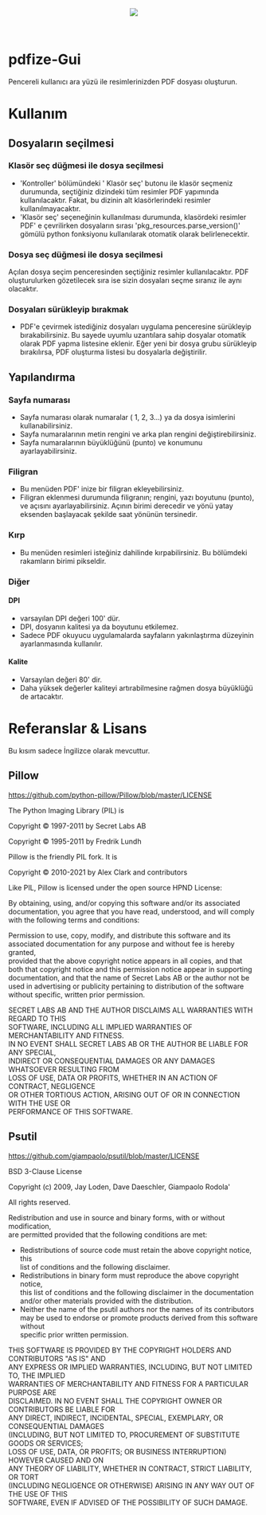 <div align="center">
  <img src="https://user-images.githubusercontent.com/87245315/132034660-b4cc8b20-8812-41e3-b505-75d7a6964497.png"> </img>
  </p> <br> </p>
</div>

# pdfize-Gui
Pencereli kullanıcı ara yüzü ile resimlerinizden PDF dosyası oluşturun.

# Kullanım
## Dosyaların seçilmesi
### Klasör seç düğmesi ile dosya seçilmesi
- 'Kontroller' bölümündeki ' Klasör seç' butonu ile klasör seçmeniz durumunda, seçtiğiniz dizindeki tüm resimler PDF yapımında kullanılacaktır. Fakat, bu dizinin alt klasörlerindeki resimler kullanılmayacaktır.
- 'Klasör seç' seçeneğinin kullanılması durumunda, klasördeki resimler PDF' e çevrilirken dosyaların sırası 'pkg_resources.parse_version()' gömülü python fonksiyonu kullanılarak otomatik olarak belirlenecektir.
### Dosya seç düğmesi ile dosya seçilmesi
Açılan dosya seçim penceresinden seçtiğiniz resimler kullanılacaktır. PDF oluşturulurken gözetilecek sıra ise sizin dosyaları seçme sıranız ile aynı olacaktır.
### Dosyaları sürükleyip bırakmak
- PDF'e çevirmek istediğiniz dosyaları uygulama penceresine sürükleyip bırakabilirsiniz. Bu sayede uyumlu uzantılara sahip dosyalar otomatik olarak PDF yapma listesine eklenir. Eğer yeni bir dosya grubu sürükleyip bırakılırsa, PDF oluşturma listesi bu dosyalarla değiştirilir.
## Yapılandırma
### Sayfa numarası
- Sayfa numarası olarak numaralar ( 1, 2, 3...) ya da  dosya isimlerini kullanabilirsiniz.
- Sayfa numaralarının metin rengini ve arka plan rengini değiştirebilirsiniz.
- Sayfa numaralarının büyüklüğünü (punto) ve konumunu ayarlayabilirsiniz.
### Filigran
- Bu menüden PDF' inize bir filigran ekleyebilirsiniz.
- Filigran eklenmesi durumunda filigranın; rengini, yazı boyutunu (punto),  ve açısını ayarlayabilirsiniz. Açının birimi derecedir ve yönü yatay eksenden başlayacak şekilde saat yönünün tersinedir.  
### Kırp
- Bu menüden resimleri isteğiniz dahilinde kırpabilirsiniz. Bu bölümdeki rakamların birimi pikseldir.
### Diğer
#### DPI
- varsayılan DPI değeri 100' dür. 
- DPI, dosyanın kalitesi ya da boyutunu etkilemez.
- Sadece PDF okuyucu uygulamalarda sayfaların yakınlaştırma düzeyinin ayarlanmasında kullanılır.
#### Kalite
- Varsayılan değeri 80' dir.
- Daha yüksek değerler kaliteyi artırabilmesine rağmen dosya büyüklüğü de artacaktır.

# Referanslar & Lisans
Bu kısım sadece İngilizce olarak mevcuttur. 
## Pillow
https://github.com/python-pillow/Pillow/blob/master/LICENSE

The Python Imaging Library (PIL) is	 
  
 Copyright © 1997-2011 by Secret Labs AB	 
  
 Copyright © 1995-2011 by Fredrik Lundh	 
    
Pillow is the friendly PIL fork. It is	 
 	 
Copyright © 2010-2021 by Alex Clark and contributors	 
  
Like PIL, Pillow is licensed under the open source HPND License:	 
  
By obtaining, using, and/or copying this software and/or its associated	 
documentation, you agree that you have read, understood, and will comply	 
with the following terms and conditions:	 
  
Permission to use, copy, modify, and distribute this software and its	 
associated documentation for any purpose and without fee is hereby granted,	 
provided that the above copyright notice appears in all copies, and that	 
both that copyright notice and this permission notice appear in supporting	 
documentation, and that the name of Secret Labs AB or the author not be	 
used in advertising or publicity pertaining to distribution of the software	  
without specific, written prior permission.	 
 	 
SECRET LABS AB AND THE AUTHOR DISCLAIMS ALL WARRANTIES WITH REGARD TO THIS	   
SOFTWARE, INCLUDING ALL IMPLIED WARRANTIES OF MERCHANTABILITY AND FITNESS.	  
IN NO EVENT SHALL SECRET LABS AB OR THE AUTHOR BE LIABLE FOR ANY SPECIAL,	  
INDIRECT OR CONSEQUENTIAL DAMAGES OR ANY DAMAGES WHATSOEVER RESULTING FROM	  
LOSS OF USE, DATA OR PROFITS, WHETHER IN AN ACTION OF CONTRACT, NEGLIGENCE	  
OR OTHER TORTIOUS ACTION, ARISING OUT OF OR IN CONNECTION WITH THE USE OR	 
PERFORMANCE OF THIS SOFTWARE.

## Psutil
https://github.com/giampaolo/psutil/blob/master/LICENSE

BSD 3-Clause License	 
  
Copyright (c) 2009, Jay Loden, Dave Daeschler, Giampaolo Rodola'	 
  
All rights reserved.	 
  
Redistribution and use in source and binary forms, with or without modification,	 
are permitted provided that the following conditions are met:	 
    
 * Redistributions of source code must retain the above copyright notice, this	 
 list of conditions and the following disclaimer.	 
 * Redistributions in binary form must reproduce the above copyright notice,	 
 this list of conditions and the following disclaimer in the documentation	  
 and/or other materials provided with the distribution.	 
 * Neither the name of the psutil authors nor the names of its contributors	 
 may be used to endorse or promote products derived from this software without	 
 specific prior written permission.	 
  
THIS SOFTWARE IS PROVIDED BY THE COPYRIGHT HOLDERS AND CONTRIBUTORS "AS IS" AND	 
ANY EXPRESS OR IMPLIED WARRANTIES, INCLUDING, BUT NOT LIMITED TO, THE IMPLIED	 
WARRANTIES OF MERCHANTABILITY AND FITNESS FOR A PARTICULAR PURPOSE ARE	  
DISCLAIMED. IN NO EVENT SHALL THE COPYRIGHT OWNER OR CONTRIBUTORS BE LIABLE FOR	 
ANY DIRECT, INDIRECT, INCIDENTAL, SPECIAL, EXEMPLARY, OR CONSEQUENTIAL DAMAGES	  
(INCLUDING, BUT NOT LIMITED TO, PROCUREMENT OF SUBSTITUTE GOODS OR SERVICES;	 
LOSS OF USE, DATA, OR PROFITS; OR BUSINESS INTERRUPTION) HOWEVER CAUSED AND ON	  
ANY THEORY OF LIABILITY, WHETHER IN CONTRACT, STRICT LIABILITY, OR TORT	 
(INCLUDING NEGLIGENCE OR OTHERWISE) ARISING IN ANY WAY OUT OF THE USE OF THIS	  
SOFTWARE, EVEN IF ADVISED OF THE POSSIBILITY OF SUCH DAMAGE.
